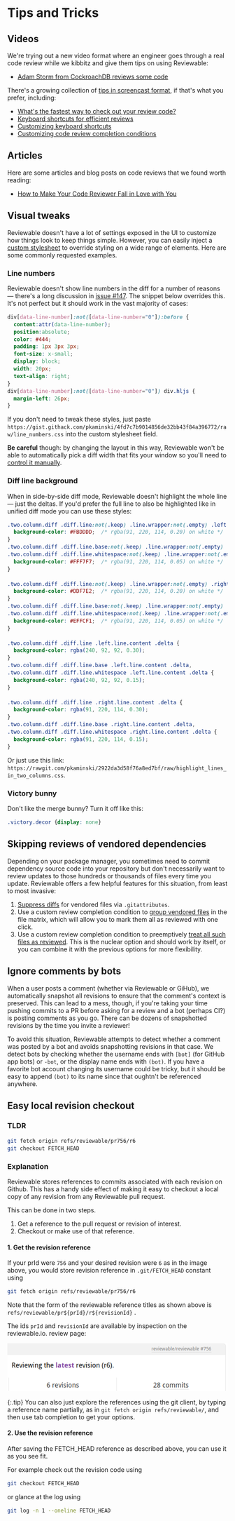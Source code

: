 # Tips and Tricks

## Videos

We're trying out a new video format where an engineer goes through a real code review while we kibbitz and give them tips on using Reviewable:
- [Adam Storm from CockroachDB reviews some code](https://www.youtube.com/watch?v=w3cgXBD7ErQ)

There's a growing collection of [tips in screencast format](https://www.youtube.com/channel/UCosLEhkOCx39oEPS9gaF0Gw/), if that's what you prefer, including:
- [What's the fastest way to check out your review code?](https://www.youtube.com/watch?v=JqFGBZa7YGg)
- [Keyboard shortcuts for efficient reviews](https://www.youtube.com/watch?v=xuJ2PGFprBE)
- [Customizing keyboard shortcuts](https://www.youtube.com/watch?v=lg2tvhTTQNE)
- [Customizing code review completion conditions](https://www.youtube.com/watch?v=mIwg3zRpSQE)

## Articles

Here are some articles and blog posts on code reviews that we found worth reading:
- [How to Make Your Code Reviewer Fall in Love with You](https://mtlynch.io/code-review-love/)

## Visual tweaks

Reviewable doesn't have a lot of settings exposed in the UI to customize how things look to keep things simple.  However, you can easily inject a [custom stylesheet](accountsettings.md#custom-stylesheet) to override styling on a wide range of elements.  Here are some commonly requested examples.

### Line numbers

Reviewable doesn't show line numbers in the diff for a number of reasons &mdash; there's a long discussion in [issue #147](https://github.com/Reviewable/Reviewable/issues/147).  The snippet below overrides this.  It's not perfect but it should work in the vast majority of cases:

```css
div[data-line-number]:not([data-line-number="0"]):before {
  content:attr(data-line-number);
  position:absolute;
  color: #444;
  padding: 1px 3px 3px;
  font-size: x-small;
  display: block;
  width: 20px;
  text-align: right;
}
div[data-line-number]:not([data-line-number="0"]) div.hljs {
  margin-left: 26px;
}
```

If you don't need to tweak these styles, just paste `https://gist.githack.com/pkaminski/4fd7c7b9014856de32bb43f84a396772/raw/line_numbers.css` into the custom stylesheet field.

**Be careful** though: by changing the layout in this way, Reviewable won't be able to automatically pick a diff width that fits your window so you'll need to [control it manually](files.md#diff-layout).

### Diff line background

When in side-by-side diff mode, Reviewable doesn't highlight the whole line &mdash; just the deltas.  If you'd prefer the full line to also be highlighted like in unified diff mode you can use these styles:

```css
.two.column.diff .diff.line:not(.keep) .line.wrapper:not(.empty) .left.line.content {
  background-color: #FBDDDD;  /* rgba(91, 220, 114, 0.20) on white */
}
.two.column.diff .diff.line.base:not(.keep) .line.wrapper:not(.empty) .left.line.content,
.two.column.diff .diff.line.whitespace:not(.keep) .line.wrapper:not(.empty) .left.line.content {
  background-color: #FFF7F7;  /* rgba(91, 220, 114, 0.05) on white */
}

.two.column.diff .diff.line:not(.keep) .line.wrapper:not(.empty) .right.line.content {
  background-color: #DDF7E2;  /* rgba(91, 220, 114, 0.20) on white */
}
.two.column.diff .diff.line.base:not(.keep) .line.wrapper:not(.empty) .right.line.content,
.two.column.diff .diff.line.whitespace:not(.keep) .line.wrapper:not(.empty) .right.line.content {
  background-color: #EFFCF1;  /* rgba(91, 220, 114, 0.05) on white */
}

.two.column.diff .diff.line .left.line.content .delta {
  background-color: rgba(240, 92, 92, 0.30);
}
.two.column.diff .diff.line.base .left.line.content .delta,
.two.column.diff .diff.line.whitespace .left.line.content .delta {
  background-color: rgba(240, 92, 92, 0.15);
}

.two.column.diff .diff.line .right.line.content .delta {
  background-color: rgba(91, 220, 114, 0.30);
}
.two.column.diff .diff.line.base .right.line.content .delta,
.two.column.diff .diff.line.whitespace .right.line.content .delta {
  background-color: rgba(91, 220, 114, 0.15);
}
```

Or just use this link:  `https://rawgit.com/pkaminski/2922da3d58f76a8ed7bf/raw/highlight_lines_in_two_columns.css`.

### Victory bunny

Don't like the merge bunny?  Turn it off like this:

```css
.victory.decor {display: none}
```

## Skipping reviews of vendored dependencies

Depending on your package manager, you sometimes need to commit dependency source code into your repository but don't necessarily want to review updates to those hundreds or thousands of files every time you update.  Reviewable offers a few helpful features for this situation, from least to most invasive:

1. [Suppress diffs](files.md#diff-suppression-and-file-type) for vendored files via `.gitattributes`.
2. Use a custom review completion condition to [group vendored files](repositories.md#files) in the file matrix, which will allow you to mark them all as reviewed with one click.
3. Use a custom review completion condition to preemptively [treat all such files as reviewed](repositories.md#files).  This is the nuclear option and should work by itself, or you can combine it with the previous options for more flexibility.

## Ignore comments by bots

When a user posts a comment (whether via Reviewable or GiHub), we automatically snapshot all revisions to ensure that the comment's context is preserved.  This can lead to a mess, though, if you're taking your time pushing commits to a PR before asking for a review and a bot (perhaps CI?) is posting comments as you go.  There can be dozens of snapshotted revisions by the time you invite a reviewer!

To avoid this situation, Reviewable attempts to detect whether a comment was posted by a bot and avoids snapshotting revisions in that case.  We detect bots by checking whether the username ends with `[bot]` (for GitHub app bots) or `-bot`, or the display name ends with `(bot)`.  If you have a favorite bot account changing its username could be tricky, but it should be easy to append `(bot)` to its name since that oughtn't be referenced anywhere.

## Easy local revision checkout

### TLDR

```sh
git fetch origin refs/reviewable/pr756/r6
git checkout FETCH_HEAD
```

### Explanation

Reviewable stores references to commits associated with each revision on Github.
This has a handy side effect of making it easy to checkout a local copy of any revision from any Reviewable pull request.

This can be done in two steps.

1. Get a reference to the pull request or revision of interest.
2. Checkout or make use of that reference.

#### 1. Get the revision reference

If your prId were `756` and your desired revision were `6` as in the image above, you would store revision reference in `.git/FETCH_HEAD` constant using

```sh
git fetch origin refs/reviewable/pr756/r6
```

Note that the form of the reviewable reference titles as shown above is `refs/reviewable/pr${prId}/r${revisionId}` .

The ids `prId` and `revisionId` are available by inspection on the reviewable.io. review page:

![crop from review page showing prId of 756 and revisionId of 6](images/tips_1_prId.png)

{:.tip}
You can also just explore the references using the git client, by typing a reference name partially, as in `git fetch origin refs/reviewable/`, and then use tab completion to get your options.

#### 2. Use the revision reference

After saving the FETCH_HEAD reference as described above, you can use it as you see fit.

For example check out the revision code using

```sh
git checkout FETCH_HEAD
```

or glance at the log using

```sh
git log -n 1 --oneline FETCH_HEAD
```
